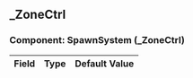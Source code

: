 ## _ZoneCtrl

### Component: SpawnSystem (_ZoneCtrl)

|Field|Type|Default Value|
|-----|----|-------------|

